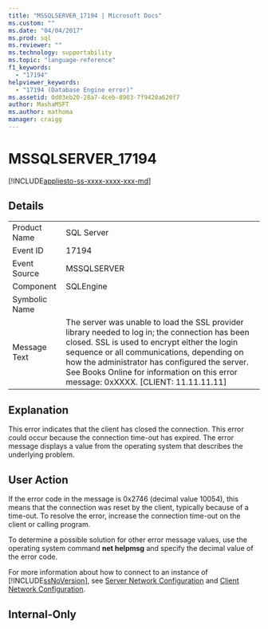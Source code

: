 ```yaml
---
title: "MSSQLSERVER_17194 | Microsoft Docs"
ms.custom: ""
ms.date: "04/04/2017"
ms.prod: sql
ms.reviewer: ""
ms.technology: supportability
ms.topic: "language-reference"
f1_keywords: 
  - "17194"
helpviewer_keywords: 
  - "17194 (Database Engine error)"
ms.assetid: 0d03eb20-28a7-4ceb-8903-7f9420a620f7
author: MashaMSFT
ms.author: mathoma
manager: craigg
---
```

# MSSQLSERVER_17194
[!INCLUDE[appliesto-ss-xxxx-xxxx-xxx-md](../../includes/appliesto-ss-xxxx-xxxx-xxx-md.md)]
  
## Details  
  
|||  
|-|-|  
|Product Name|SQL Server|  
|Event ID|17194|  
|Event Source|MSSQLSERVER|  
|Component|SQLEngine|  
|Symbolic Name||  
|Message Text|The server was unable to load the SSL provider library needed to log in; the connection has been closed. SSL is used to encrypt either the login sequence or all communications, depending on how the administrator has configured the server. See Books Online for information on this error message:  0xXXXX. [CLIENT: 11.11.11.11]|  
  
## Explanation  
This error indicates that the client has closed the connection. This error could occur because the connection time-out has expired. The error message displays a value from the operating system that describes the underlying problem.  
  
## User Action  
If the error code in the message is 0x2746 (decimal value 10054), this means that the connection was reset by the client, typically because of a time-out. To resolve the error, increase the connection time-out on the client or calling program.  
  
To determine a possible solution for other error message values, use the operating system command **net helpmsg** and specify the decimal value of the error code.  
  
For more information about how to connect to an instance of [!INCLUDE[ssNoVersion](../../includes/ssnoversion-md.md)], see [Server Network Configuration](~/database-engine/configure-windows/server-network-configuration.md) and [Client Network Configuration](~/database-engine/configure-windows/client-network-configuration.md).  
  
## Internal-Only  

